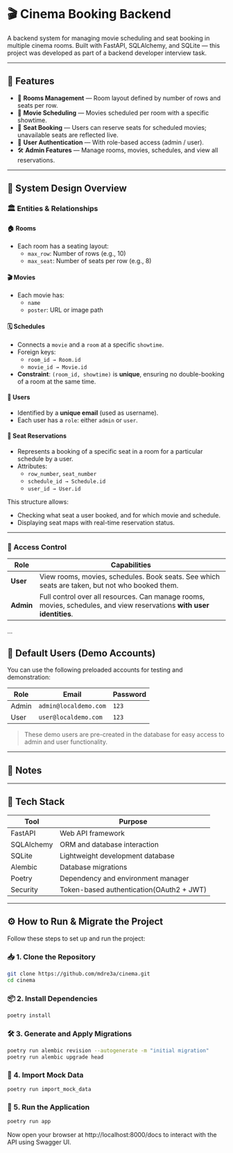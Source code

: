 # 🎬 Cinema Booking Backend

A backend system for managing movie scheduling and seat booking in multiple cinema rooms. Built with FastAPI, SQLAlchemy, and SQLite — this project was developed as part of a backend developer interview task.

---

## 🚀 Features

- 🔴 **Rooms Management** — Room layout defined by number of rows and seats per row.
- 🎥 **Movie Scheduling** — Movies scheduled per room with a specific showtime.
- 💺 **Seat Booking** — Users can reserve seats for scheduled movies; unavailable seats are reflected live.
- 👥 **User Authentication** — With role-based access (admin / user).
- 🛠️ **Admin Features** — Manage rooms, movies, schedules, and view all reservations.

---

## 🧠 System Design Overview

### 🏛️ Entities & Relationships

#### 🏠 Rooms

- Each room has a seating layout:
    - `max_row`: Number of rows (e.g., 10)
    - `max_seat`: Number of seats per row (e.g., 8)

#### 🎬 Movies

- Each movie has:
    - `name`
    - `poster`: URL or image path

#### 🗓️ Schedules

- Connects a `movie` and a `room` at a specific `showtime`.
- Foreign keys:
    - `room_id → Room.id`
    - `movie_id → Movie.id`
- **Constraint**: `(room_id, showtime)` is **unique**, ensuring no double-booking of a room at the same time.

#### 👤 Users

- Identified by a **unique email** (used as username).
- Each user has a `role`: either `admin` or `user`.

#### 💺 Seat Reservations

- Represents a booking of a specific seat in a room for a particular schedule by a user.
- Attributes:
    - `row_number`, `seat_number`
    - `schedule_id → Schedule.id`
    - `user_id → User.id`

This structure allows:

- Checking what seat a user booked, and for which movie and schedule.
- Displaying seat maps with real-time reservation status.

---

### 🔐 Access Control

| Role      | Capabilities                                                                                                          |
|-----------|-----------------------------------------------------------------------------------------------------------------------|
| **User**  | View rooms, movies, schedules. Book seats. See which seats are taken, but not who booked them.                        |
| **Admin** | Full control over all resources. Can manage rooms, movies, schedules, and view reservations **with user identities**. |

...

## 🔐 Default Users (Demo Accounts)

You can use the following preloaded accounts for testing and demonstration:

| Role  | Email                 | Password |
|-------|-----------------------|----------|
| Admin | `admin@localdemo.com` | `123`    |
| User  | `user@localdemo.com`  | `123`    |

> These demo users are pre-created in the database for easy access to admin and user functionality.

---

## 📌 Notes

---

## 🧰 Tech Stack

| Tool       | Purpose                                  |
|------------|------------------------------------------|
| FastAPI    | Web API framework                        |
| SQLAlchemy | ORM and database interaction             |
| SQLite     | Lightweight development database         |
| Alembic    | Database migrations                      |
| Poetry     | Dependency and environment manager       |
| Security   | Token-based authentication(OAuth2 + JWT) |

---

## ⚙️ How to Run & Migrate the Project

Follow these steps to set up and run the project:

### 📥 1. Clone the Repository

```bash
git clone https://github.com/mdre3a/cinema.git
cd cinema
```

### 📦 2. Install Dependencies

```bash
poetry install
```

### 🛠️ 3. Generate and Apply Migrations

```bash
poetry run alembic revision --autogenerate -m "initial migration"
poetry run alembic upgrade head
```

### 🧪 4. Import Mock Data

```bash
poetry run import_mock_data
```

### 🚀 5. Run the Application

```bash
poetry run app
```

Now open your browser at http://localhost:8000/docs to interact with the API using Swagger UI.
